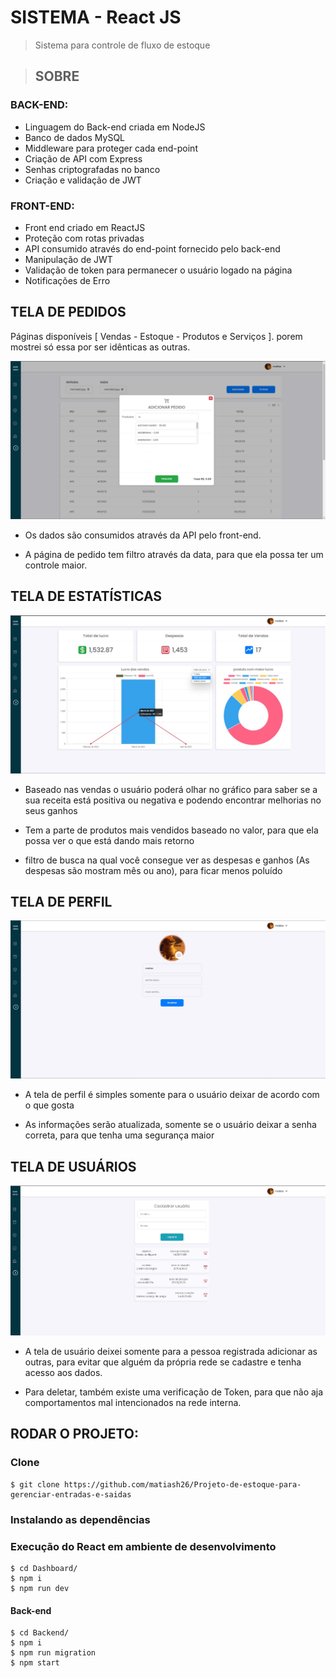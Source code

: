 # SISTEMA - React JS
> Sistema para controle de fluxo de estoque

> ## SOBRE

### BACK-END:
- Linguagem do Back-end criada em NodeJS 
- Banco de dados MySQL
- Middleware para proteger cada end-point
- Criação de API com Express
- Senhas criptografadas no banco
- Criação e validação de JWT

### FRONT-END:
- Front end criado em ReactJS 
- Proteção com rotas privadas
- API consumido através do end-point fornecido pelo back-end
- Manipulação de JWT
- Validação de token para permanecer o usuário logado na página
- Notificações de Erro

## TELA DE PEDIDOS

Páginas disponíveis [ Vendas - Estoque - Produtos e Serviços ].
porem mostrei só essa por ser idênticas as outras.

![Tela de pedidos](./Dashboard/public/vendas.png)

- Os dados são consumidos através da API pelo front-end.

- A página de pedido tem filtro através da data, para que ela possa ter um controle maior.
## TELA DE ESTATÍSTICAS
![Tela de pedidos](./Dashboard/public/grafico.jpg)

- Baseado nas vendas o usuário poderá olhar no gráfico para saber se a sua receita está positiva ou negativa e podendo encontrar melhorias no seus ganhos

- Tem a parte de produtos mais vendidos baseado no valor, para que ela possa ver o que está dando mais retorno

- filtro de busca na qual você consegue ver as despesas e ganhos (As despesas são mostram mês ou ano), para ficar menos poluído

## TELA DE PERFIL
![Tela de pedidos](./Dashboard/public/perfil.jpg)

- A tela de perfil é simples somente para o usuário deixar de acordo com o que gosta

- As informações serão atualizada, somente se o usuário deixar a senha correta, para que tenha uma segurança maior

## TELA DE USUÁRIOS 
![Tela de pedidos](./Dashboard/public/usuarios.jpg)

- A tela de usuário deixei somente para a pessoa registrada adicionar as outras, para evitar que alguém da própria rede se cadastre e tenha acesso aos dados.

- Para deletar, também existe uma verificação de Token, para que não aja comportamentos mal intencionados na rede interna.

## RODAR O PROJETO:

### Clone
```
$ git clone https://github.com/matiash26/Projeto-de-estoque-para-gerenciar-entradas-e-saidas
```

### Instalando as dependências
### Execução do React em ambiente de desenvolvimento
```
$ cd Dashboard/
$ npm i
$ npm run dev
```
#### Back-end
```
$ cd Backend/
$ npm i
$ npm run migration
$ npm start
```
